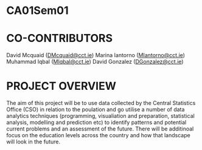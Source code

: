 # CA01Sem01

# CO-CONTRIBUTORS
David Mcquaid (DMcquaid@cct.ie)
Marina Iantorno (MIantorno@cct.ie)
Muhammad Iqbal (MIqbal@cct.ie)
David Gonzalez (DGonzalez@cct.ie)


# PROJECT OVERVIEW
The aim of this project will be to use data collected by the Central Statistics Office (CSO) in relation to the poulation and go utilise a number of data analytics techniques (programming, visualiation and preparation, statistical analysis, modelling and prediction etc) to identify patterns and potential current problems and an assessment of the future. There will be additinoal focus on the education levels across the country and how that landscape will look in the future.
